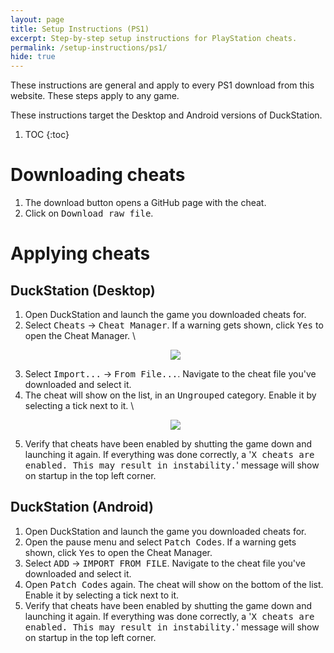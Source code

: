 ```yaml
---
layout: page
title: Setup Instructions (PS1)
excerpt: Step-by-step setup instructions for PlayStation cheats.
permalink: /setup-instructions/ps1/
hide: true
---
```


These instructions are general and apply to every PS1 download from this website.
These steps apply to any game.

These instructions target the Desktop and Android versions of DuckStation.

1. TOC
{:toc}

# Downloading cheats

1. The download button opens a GitHub page with the cheat.
2. Click on <kbd><samp><i class='fas fa-download'></i> Download raw file</samp></kbd>.

# Applying cheats

## DuckStation (Desktop)

1. Open DuckStation and launch the game you downloaded cheats for.
2. Select <kbd><samp>Cheats</samp></kbd> &rarr; <kbd><samp>Cheat Manager</samp></kbd>. If a warning gets shown, click <kbd><samp>Yes</samp></kbd> to open the Cheat Manager. \\
    <p align="center">
    <img src="{% link assets/img/setup/duck-pc-cheat-manager.jpg %}">
    </p>
3. Select <kbd><samp>Import...</samp></kbd> &rarr; <kbd><samp>From File...</samp></kbd>. Navigate to the cheat file you've downloaded and select it.
4. The cheat will show on the list, in an <kbd><samp>Ungrouped</samp></kbd> category. Enable it by selecting a tick next to it. \\
    <p align="center">
    <img src="{% link assets/img/setup/duck-pc-enable-cheat.jpg %}">
    </p>
5. Verify that cheats have been enabled by shutting the game down and launching it again.
   If everything was done correctly, a '<samp>X cheats are enabled. This may result in instability.</samp>'
   message will show on startup in the top left corner.

## DuckStation (Android)

1. Open DuckStation and launch the game you downloaded cheats for.
2. Open the pause menu and select <kbd><samp>Patch Codes</samp></kbd>. If a warning gets shown, click <kbd><samp>Yes</samp></kbd> to open the Cheat Manager.
3. Select <kbd><samp>ADD</samp></kbd> &rarr; <kbd><samp>IMPORT FROM FILE</samp></kbd>. Navigate to the cheat file you've downloaded and select it.
4. Open <kbd><samp>Patch Codes</samp></kbd> again. The cheat will show on the bottom of the list. Enable it by selecting a tick next to it.
5. Verify that cheats have been enabled by shutting the game down and launching it again.
   If everything was done correctly, a '<samp>X cheats are enabled. This may result in instability.</samp>'
   message will show on startup in the top left corner.
